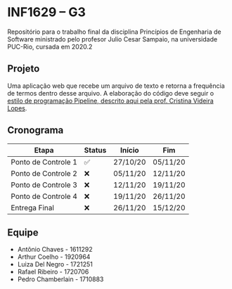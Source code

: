 # INF1629 – G3
Repositório para o trabalho final da disciplina Princípios de Engenharia de Software ministrado pelo profesor Julio Cesar Sampaio, na universidade PUC-Rio,  cursada em 2020.2

## Projeto
Uma aplicação web que recebe um arquivo de texto e retorna a frequência de termos dentro desse arquivo. A elaboração do código deve seguir o [estilo de programação Pipeline, descrito aqui pela prof. Cristina Videira Lopes](https://github.com/crista/exercises-in-programming-style/tree/master/06-pipeline).

## Cronograma
Etapa               | Status | Início   | Fim
------------------- | ------ | -------- | ----
Ponto de Controle 1 | ✅    | 27/10/20 | 05/11/20
Ponto de Controle 2 | :x:    | 05/11/20 | 12/11/20
Ponto de Controle 3 | :x:    | 12/11/20 | 19/11/20
Ponto de Controle 4 | :x:    | 19/11/20 | 26/11/20
Entrega Final       | :x:    | 26/11/20 | 15/12/20

## Equipe
* Antônio Chaves - 1611292
* Arthur Coelho - 1920964
* Luiza Del Negro - 1721251
* Rafael Ribeiro - 1720706
* Pedro Chamberlain - 1710883
